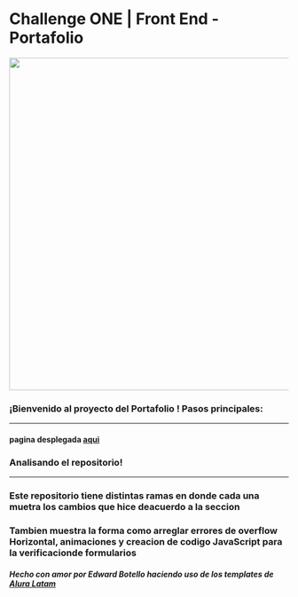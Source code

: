 # Challenge ONE | Front End -  Portafolio

<p align="center" >
     <img width="600" heigth="600" src="https://user-images.githubusercontent.com/101413385/169097543-d5ada41e-7db8-481d-9d89-cef4efdf7e05.png">
</p>


### ¡Bienvenido al proyecto del Portafolio ! Pasos principales:
---

#### pagina desplegada [aqui]()

### Analisando el repositorio!
---
### Este repositorio tiene distintas ramas en donde cada una muetra los cambios que hice deacuerdo a la seccion
### Tambien muestra la forma como arreglar errores de overflow Horizontal, animaciones y creacion de codigo JavaScript para la verificacionde formularios

##### Hecho con amor por Edward Botello haciendo uso de los templates de [Alura Latam](https://github.com/alura-challenges/challenge-one-portafolio-latam "repositorio base")